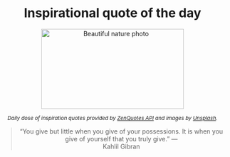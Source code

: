 
<div align="center">

# Inspirational quote of the day

<img src="./data/photo.jpeg" alt="Beautiful nature photo" width="320" height="180">

<sub><i>Daily dose of inspiration quotes provided by [ZenQuotes API](https://zenquotes.io/) and images by [Unsplash](https://unsplash.com/).</i></sub>


<blockquote>&ldquo;You give but little when you give of your possessions. It is when you give of yourself that you truly give.&rdquo; &mdash; <footer>Kahlil Gibran</footer></blockquote>

</div>
